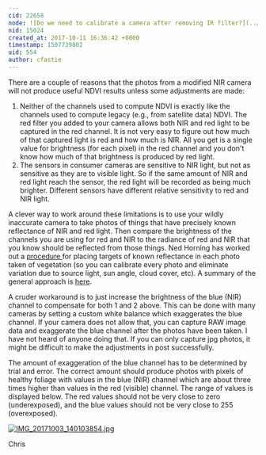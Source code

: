 ```yaml
---
cid: 22658
node: ![Do we need to calibrate a camera after removing IR filter?](../notes/KushalKC/10-11-2017/do-we-need-to-calibrate-a-camera-after-removing-ir-filter)
nid: 15024
created_at: 2017-10-11 16:36:42 +0000
timestamp: 1507739802
uid: 554
author: cfastie
---
```


There are a couple of reasons that the photos from a modified NIR camera will not produce useful NDVI results unless some adjustments are made:

1. Neither of the channels used to compute NDVI is exactly like the channels used to compute legacy (e.g., from satellite data) NDVI. The red filter you added to your camera allows both NIR and red light to be captured in the red channel. It is not very easy to figure out how much of that captured light is red and how much is NIR. All you get is a single value for brightness (for each pixel) in the red channel and you don't know how much of that brightness is produced by red light.
2. The sensors in consumer cameras are sensitive to NIR light, but not as sensitive as they are to visible light. So if the same amount of NIR and red light reach the sensor, the red light will be recorded as being much brighter. Different sensors have different relative sensitivity to red and NIR light.

A clever way to work around these limitations is to use your wildly inaccurate camera to take photos of things that have precisely known reflectance of NIR and red light. Then compare the brightness of the channels you are using for red and NIR to the radiance of red and NIR that you know should be reflected from those things. Ned Horning has worked out a [procedure ](https://publiclab.org/notes/nedhorning/07-22-2015/introducing-the-calibration-plugin-for-imagej-fiji)for placing targets of known reflectance in each photo taken of vegetation (so you can calibrate every photo and eliminate variation due to source light, sun angle, cloud cover, etc). A summary of the general approach is [here](https://publiclab.org/notes/cfastie/05-01-2016/calibration-cogitation).

A cruder workaround is to just increase the brightness of the blue (NIR) channel to compensate for both 1 and 2 above. This can be done with many cameras by setting a custom white balance which exaggerates the blue channel. If your camera does not allow that, you can capture RAW image data and exaggerate the blue channel after the photos have been taken. I have not heard of anyone doing that. If you can only capture jpg photos, it might be difficult to make the adjustments in post successfully. 

The amount of exaggeration of the blue channel has to be determined by trial and error. The correct amount should produce photos with pixels of healthy foliage with values in the blue (NIR) channel which are about three times higher than values in the red (visible) channel. The range of values is displayed below. The red values should not be very close to zero (underexposed), and the blue values should not be very close to 255 (overexposed).

[![IMG_20171003_140103854.jpg](https://publiclab.org/system/images/photos/000/000/542/medium/tuples.JPG)](https://publiclab.org/system/images/photos/000/000/542/original/tuples.JPG)  

Chris
